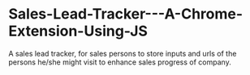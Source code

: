 # Sales-Lead-Tracker---A-Chrome-Extension-Using-JS
A sales lead tracker, for sales persons to store inputs and urls of the persons he/she might visit to enhance sales progress of company. 
